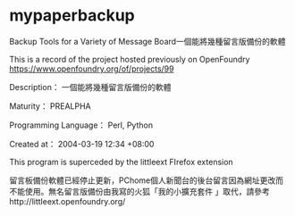 # mypaperbackup
Backup Tools for a Variety of Message Board一個能將幾種留言版備份的軟體

This is a record of the project hosted previously on OpenFoundry 
https://www.openfoundry.org/of/projects/99

Description：	一個能將幾種留言版備份的軟體

Maturity：	PREALPHA

Programming Language：	Perl, Python

Created at：	2004-03-19 12:34 +08:00

This program is superceded by the littleext FIrefox extension

留言板備份軟體已經停止更新，PChome個人新聞台的後台留言因為網址更改而不能使用。無名留言版備份由我寫的火狐「我的小擴充套件  」取代，請參考http://littleext.openfoundry.org/
